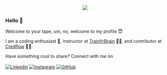 <p align="center">
<img src="https://media.giphy.com/media/l56OIvKENY4hnt7U95/giphy.gif">
</p>

### Hello 👋

Welcome to your tape, um, no, welcome to my profile :innocent:	

I am a coding enthusiast :rocket:, instructor at [TrainYrBrain](https://www.linkedin.com/company/trainyrbrain) :teacher:, and contributor at [Credflow](https://github.com/credflow) :technologist:.

Have something cool to share? Connect with me on \
\
[![Linkedin](https://img.shields.io/badge/-LinkedIn-222222?style=flat-square&logo=Linkedin&logoColor=white&link=https://www.linkedin.com/in/shubh-singh/)](https://www.linkedin.com/in/shubh-singh/)
[![Instagram](https://img.shields.io/badge/-Instagram-222222?style=flat-square&logo=Linkedin&logoColor=white&link=https://www.instagram.com/shubh.sting_/)](https://www.instagram.com/shubh.sting_/)
[![GitHub](https://img.shields.io/badge/-GitHub-222222?style=flat-square&logo=GitHub&logoColor=white&link=https://github.com/shubhsting)](https://github.com/shubhsting)
 
